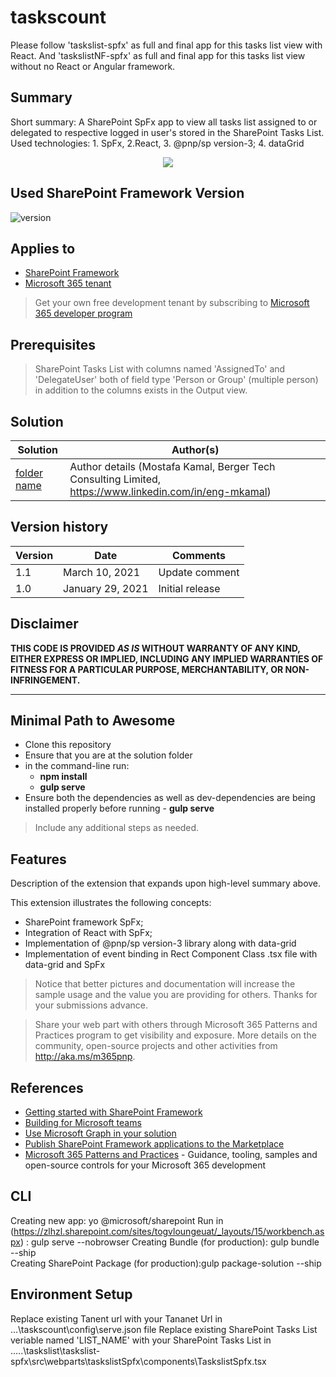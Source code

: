 # taskscount
Please follow 'taskslist-spfx' as full and final app for this tasks list view with React.
And 'taskslistNF-spfx' as full and final app for this tasks list view without no React or Angular framework.

## Summary

Short summary:
A SharePoint SpFx app to view all tasks list assigned to or delegated to respective logged in user's stored in the SharePoint Tasks List.
Used technologies: 1. SpFx, 2.React, 3. @pnp/sp version-3; 4. dataGrid 
 
<p style="text-align: center;"><img src="https://github.com/engmkamal/taskscount/blob/main/src/webparts/taskscount/assets/taskslist_Output.jpg"></p>

## Used SharePoint Framework Version

![version](https://img.shields.io/badge/version-1.17.1-green.svg)

## Applies to

- [SharePoint Framework](https://aka.ms/spfx)
- [Microsoft 365 tenant](https://docs.microsoft.com/en-us/sharepoint/dev/spfx/set-up-your-developer-tenant)

> Get your own free development tenant by subscribing to [Microsoft 365 developer program](http://aka.ms/o365devprogram)

## Prerequisites

> SharePoint Tasks List with columns named 'AssignedTo' and 'DelegateUser' both of field type 'Person or Group' (multiple person) in addition to the columns exists in the Output view.

## Solution

| Solution             | Author(s)                                                                                          |
| -------------------- | -------------------------------------------------------------------------------------------------- |
| [folder name](./src) | Author details (Mostafa Kamal, Berger Tech Consulting Limited, https://www.linkedin.com/in/eng-mkamal) |

## Version history

| Version | Date             | Comments        |
| ------- | ---------------- | --------------- |
| 1.1     | March 10, 2021   | Update comment  |
| 1.0     | January 29, 2021 | Initial release |

## Disclaimer

**THIS CODE IS PROVIDED _AS IS_ WITHOUT WARRANTY OF ANY KIND, EITHER EXPRESS OR IMPLIED, INCLUDING ANY IMPLIED WARRANTIES OF FITNESS FOR A PARTICULAR PURPOSE, MERCHANTABILITY, OR NON-INFRINGEMENT.**

---

## Minimal Path to Awesome

- Clone this repository
- Ensure that you are at the solution folder
- in the command-line run:
  - **npm install** 
  - **gulp serve**
- Ensure both the dependencies as well as dev-dependencies are being installed properly before running - **gulp serve** 
> Include any additional steps as needed.

## Features

Description of the extension that expands upon high-level summary above.

This extension illustrates the following concepts:

- SharePoint framework SpFx;
- Integration of React with SpFx;
- Implementation of @pnp/sp version-3 library along with data-grid
- Implementation of event binding in Rect Component Class .tsx file with data-grid and SpFx

> Notice that better pictures and documentation will increase the sample usage and the value you are providing for others. Thanks for your submissions advance.

> Share your web part with others through Microsoft 365 Patterns and Practices program to get visibility and exposure. More details on the community, open-source projects and other activities from http://aka.ms/m365pnp.

## References

- [Getting started with SharePoint Framework](https://docs.microsoft.com/en-us/sharepoint/dev/spfx/set-up-your-developer-tenant)
- [Building for Microsoft teams](https://docs.microsoft.com/en-us/sharepoint/dev/spfx/build-for-teams-overview)
- [Use Microsoft Graph in your solution](https://docs.microsoft.com/en-us/sharepoint/dev/spfx/web-parts/get-started/using-microsoft-graph-apis)
- [Publish SharePoint Framework applications to the Marketplace](https://docs.microsoft.com/en-us/sharepoint/dev/spfx/publish-to-marketplace-overview)
- [Microsoft 365 Patterns and Practices](https://aka.ms/m365pnp) - Guidance, tooling, samples and open-source controls for your Microsoft 365 development

## CLI
Creating new app: yo @microsoft/sharepoint
Run in (https://zlhzl.sharepoint.com/sites/togvloungeuat/_layouts/15/workbench.aspx) : gulp serve --nobrowser
Creating Bundle (for production): gulp bundle --ship                       
Creating SharePoint Package (for production):gulp package-solution --ship

## Environment Setup
Replace existing Tanent url with your Tananet Url in ...\taskscount\config\serve.json file 
Replace existing SharePoint Tasks List veriable named 'LIST_NAME' with your SharePoint Tasks List in .....\taskslist\taskslist-spfx\src\webparts\taskslistSpfx\components\TaskslistSpfx.tsx
